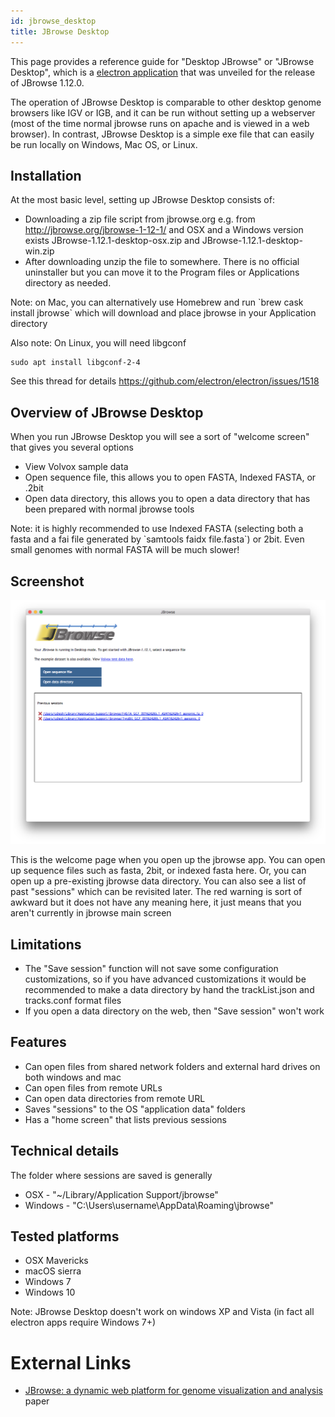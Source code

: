 ```yaml
---
id: jbrowse_desktop
title: JBrowse Desktop
---
```


This page provides a reference guide for "Desktop JBrowse" or "JBrowse
Desktop", which is a [electron application](https://electron.atom.io)
that was unveiled for the release of JBrowse 1.12.0.

The operation of JBrowse Desktop is comparable to other desktop genome
browsers like IGV or IGB, and it can be run without setting up a
webserver (most of the time normal jbrowse runs on apache and is viewed
in a web browser). In contrast, JBrowse Desktop is a simple exe file
that can easily be run locally on Windows, Mac OS, or Linux.

## Installation

At the most basic level, setting up JBrowse Desktop consists of:

  - Downloading a zip file script from jbrowse.org e.g. from
    <http://jbrowse.org/jbrowse-1-12-1/> and OSX and a Windows version
    exists JBrowse-1.12.1-desktop-osx.zip and
    JBrowse-1.12.1-desktop-win.zip
  - After downloading unzip the file to somewhere. There is no official
    uninstaller but you can move it to the Program files or Applications
    directory as needed.

Note: on Mac, you can alternatively use Homebrew and run \`brew cask
install jbrowse\` which will download and place jbrowse in your
Application directory

Also note: On Linux, you will need libgconf

    sudo apt install libgconf-2-4

See this thread for details https://github.com/electron/electron/issues/1518

## Overview of JBrowse Desktop

When you run JBrowse Desktop you will see a sort of "welcome screen"
that gives you several options

  - View Volvox sample data
  - Open sequence file, this allows you to open FASTA, Indexed FASTA, or
    .2bit
  - Open data directory, this allows you to open a data directory that
    has been prepared with normal jbrowse tools

Note: it is highly recommended to use Indexed FASTA (selecting both a
fasta and a fai file generated by \`samtools faidx file.fasta\`) or
2bit. Even small genomes with normal FASTA will be much slower\!

## Screenshot

![800px|center|thumb|JBrowse desktop.](assets/config/Jbrowse_desktop_screenshot.png)

This is the welcome page when you open up the jbrowse app. You can open
up sequence files such as fasta, 2bit, or indexed fasta here. Or, you
can open up a pre-existing jbrowse data directory. You can also see a
list of past "sessions" which can be revisited later. The red warning is
sort of awkward but it does not have any meaning here, it just means
that you aren't currently in jbrowse main screen

## Limitations

  - The "Save session" function will not save some configuration
    customizations, so if you have advanced customizations it would be
    recommended to make a data directory by hand the trackList.json and
    tracks.conf format files
  - If you open a data directory on the web, then "Save session" won't
    work

## Features

  - Can open files from shared network folders and external hard drives
    on both windows and mac
  - Can open files from remote URLs
  - Can open data directories from remote URL
  - Saves "sessions" to the OS "application data" folders
  - Has a "home screen" that lists previous sessions

## Technical details

The folder where sessions are saved is generally

  - OSX - "~/Library/Application Support/jbrowse"
  - Windows - "C:\\Users\\username\\AppData\\Roaming\\jbrowse"

## Tested platforms

  - OSX Mavericks
  - macOS sierra
  - Windows 7
  - Windows 10

Note: JBrowse Desktop doesn't work on windows XP and Vista (in fact all
electron apps require Windows 7+)

# External Links

  - [JBrowse: a dynamic web platform for genome visualization and
    analysis](https://genomebiology.biomedcentral.com/articles/10.1186/s13059-016-0924-1)
    paper
